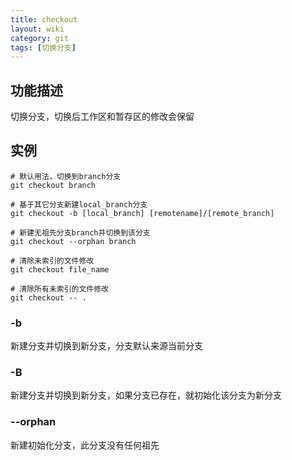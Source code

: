 ```yaml
---
title: checkout
layout: wiki
category: git
tags: [切换分支]
---
```


## 功能描述

切换分支，切换后工作区和暂存区的修改会保留

## 实例

~~~Text
# 默认用法，切换到branch分支
git checkout branch

# 基于其它分支新建local_branch分支
git checkout -b [local_branch] [remotename]/[remote_branch]

# 新建无祖先分支branch并切换到该分支
git checkout --orphan branch

# 清除未索引的文件修改
git checkout file_name

# 清除所有未索引的文件修改
git checkout -- .
~~~


### -b

新建分支并切换到新分支，分支默认来源当前分支

### -B

新建分支并切换到新分支，如果分支已存在，就初始化该分支为新分支

### --orphan

新建初始化分支，此分支没有任何祖先
